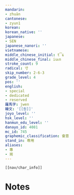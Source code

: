 ```yaml
---
mandarin:
- zhuān
cantonese:
- zyun1
korean:
korean_native: ''
japanese:
- SEN
japanese_nanori: ''
vietnamese:
middle_chinese_initial: t͡ɕ
middle_chinese_final: iuᴇn
stroke_count: 9
radical: 寸
skip_number: 2-6-3
grade_level: 4
pos: ''
english:
- special
- dedicated
- reserved
羅馬字: jwen
韓文: '[[줜]]'
joyo_level: ''
hsk_level: ''
hanmun_edu_level: ''
danayo_id: 4081
mc_id: 745
graphemic_classification: 會意
stand_in: 専用
aliases:
- 專
- 耑
---
```

```meta-bind-embed
[[nav/char_info]]
```

# Notes
